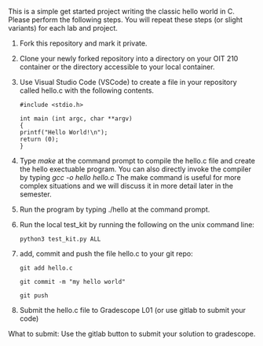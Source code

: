 This is a simple get started project writing the classic hello world in C.  Please perform the following steps. 
You will repeat these steps (or slight variants) for each lab and project.

1. Fork this repository and mark it private.
2. Clone your newly forked repository into a directory on your OIT 210 container or the directory accessible to your local container.
3. Use Visual Studio Code (VSCode) to create a file in your repository called hello.c with the following contents.

    ```
    #include <stdio.h>

    int main (int argc, char **argv)
    {
    printf("Hello World!\n");
    return (0);
    }
    ```

4. Type _make_ at the command prompt to compile the hello.c file and create the hello exectuable program. You can also directly invoke the compiler by typing _gcc -o hello hello.c_ The make command is useful for more complex situations and we will discuss it in more detail later in the semester.
5. Run the program by typing ./hello at the command prompt.
6. Run the local test_kit by running the following on the unix command line:

    ``python3 test_kit.py ALL``


7. add, commit and push the file hello.c to your git repo:

    ``git add hello.c``

    ``git commit -m "my hello world"``

    ``git push`` 


8. Submit the hello.c file to Gradescope L01 (or use gitlab to submit your code)

What to submit:
Use the gitlab button to submit your solution to gradescope.


